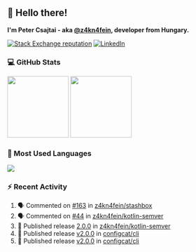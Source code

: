 ## 👋 Hello there!

**I'm Peter Csajtai - aka [@z4kn4fein](https://github.com/z4kn4fein), developer from Hungary.**

[![Stack Exchange reputation](https://img.shields.io/stackexchange/stackoverflow/r/8700582?color=orange&label=reputation&logo=stackoverflow&style=for-the-badge)](https://stackoverflow.com/users/8700582)
[![LinkedIn](https://img.shields.io/badge/linkedin-%230077B5.svg?style=for-the-badge&logo=linkedin&logoColor=white)](https://www.linkedin.com/in/csajtai-p%C3%A9ter-45395341/)

### 💻 GitHub Stats

<div>
  <img height="140px" src="https://github-readme-stats-pcsajtai.vercel.app/api?username=z4kn4fein&show_icons=true&hide_border=true&count_private=true&custom_title=Stats&theme=dracula&line_height=24&hide_title=true">
  <img height="140px" src="https://streak-stats.demolab.com?user=z4kn4fein&theme=dracula&hide_border=true">
  
</div>

### :toolbox: Most Used Languages

<img src="https://github-readme-stats-pcsajtai.vercel.app/api/top-langs/?username=z4kn4fein&theme=dracula&hide_border=true&layout=compact&langs_count=8&hide_title=true">

### :zap: Recent Activity

<!--START_SECTION:activity-->
1. 🗣 Commented on [#163](https://github.com/z4kn4fein/stashbox/issues/163#issuecomment-2042104794) in [z4kn4fein/stashbox](https://github.com/z4kn4fein/stashbox)
2. 🗣 Commented on [#44](https://github.com/z4kn4fein/kotlin-semver/issues/44#issuecomment-2040515648) in [z4kn4fein/kotlin-semver](https://github.com/z4kn4fein/kotlin-semver)
3. 🚀 Published release [2.0.0](https://github.com/z4kn4fein/kotlin-semver/releases/tag/2.0.0) in [z4kn4fein/kotlin-semver](https://github.com/z4kn4fein/kotlin-semver)
4. 🚀 Published release [v2.0.0](https://github.com/configcat/cli/releases/tag/v2.0.0) in [configcat/cli](https://github.com/configcat/cli)
5. 🚀 Published release [v2.0.0](https://github.com/configcat/cli/releases/tag/v2.0.0) in [configcat/cli](https://github.com/configcat/cli)
<!--END_SECTION:activity-->
